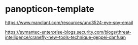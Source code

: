 # panopticon-template

https://www.mandiant.com/resources/unc3524-eye-spy-email

https://symantec-enterprise-blogs.security.com/blogs/threat-intelligence/cranefly-new-tools-technique-geppei-danfuan
